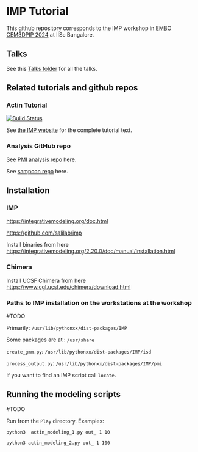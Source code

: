 # IMP Tutorial

This github repository corresponds to the IMP workshop in [EMBO CEM3DPIP 2024](https://meetings.embo.org/event/24-cryo-em) at IISc Bangalore.

## Talks

See this [Talks folder](https://drive.google.com/drive/folders/188BHx67a8Wq53nDTanM-vWwX3X9F_OS5?usp=sharing) for all the talks.

## Related tutorials and github repos

### Actin Tutorial  

[![Build Status](https://github.com/salilab/actin_tutorial/workflows/build/badge.svg?branch=main)](https://github.com/salilab/actin_tutorial/actions?query=workflow%3Abuild)

See [the IMP website](https://integrativemodeling.org/tutorials/actin/) for the complete tutorial text.

### Analysis GitHub repo

See [PMI analysis repo](https://github.com/salilab/pmi_analysis) here.

See [sampcon repo](https://github.com/salilab/sampcon) here. 

## Installation 

### IMP
https://integrativemodeling.org/doc.html

https://github.com/salilab/imp

Install binaries from here
https://integrativemodeling.org/2.20.0/doc/manual/installation.html

### Chimera
Install UCSF Chimera from here 
https://www.cgl.ucsf.edu/chimera/download.html 

### Paths to IMP installation on the workstations at the workshop
#TODO

Primarily: `/usr/lib/pythonxx/dist-packages/IMP`

Some packages are at : `/usr/share`

`create_gmm.py`: `/usr/lib/pythonxx/dist-packages/IMP/isd`

`process_output.py`: `/usr/lib/pythonxx/dist-packages/IMP/pmi`

If you want to find an IMP script call `locate`.

## Running the modeling scripts
#TODO

Run from the `Play` directory. Examples:

`python3  actin_modeling_1.py out_ 1 10`

`python3 actin_modeling_2.py out_ 1 100`
